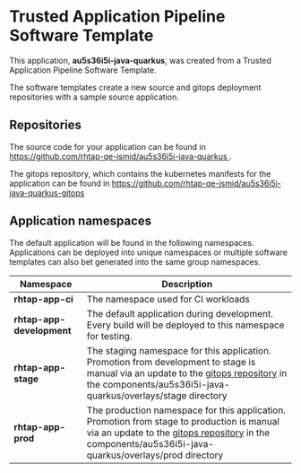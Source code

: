 # Trusted Application Pipeline Software Template

This application, **au5s36i5i-java-quarkus**, was created from a Trusted Application Pipeline Software Template.

The software templates create a new source and gitops deployment repositories with a sample source application. 

## Repositories

The source code for your application can be found in [https://github.com/rhtap-qe-jsmid/au5s36i5i-java-quarkus ](https://github.com/rhtap-qe-jsmid/au5s36i5i-java-quarkus ).
 
The gitops repository, which contains the kubernetes manifests for the application can be found in 
[https://github.com/rhtap-qe-jsmid/au5s36i5i-java-quarkus-gitops ](https://github.com/rhtap-qe-jsmid/au5s36i5i-java-quarkus-gitops ) 

## Application namespaces 

The default application will be found in the following namespaces. Applications can be deployed into unique namespaces or multiple software templates can also bet generated into the same group namespaces.  

|  Namespace   |  Description   |  
| -------- | -------- |
| **rhtap-app-ci** | The namespace used for CI workloads |
| **rhtap-app-development** | The default application during development. Every build will be deployed to this namespace for testing. |
| **rhtap-app-stage** | The staging namespace for this application. Promotion from development to stage is manual via an update to the [gitops repository](https://github.com/rhtap-qe-jsmid/au5s36i5i-java-quarkus-gitops ) in the components/au5s36i5i-java-quarkus/overlays/stage directory |
| **rhtap-app-prod** | The production namespace for this application. Promotion from stage to production is manual via an update to the [gitops repository](https://github.com/rhtap-qe-jsmid/au5s36i5i-java-quarkus-gitops ) in the components/au5s36i5i-java-quarkus/overlays/prod directory |